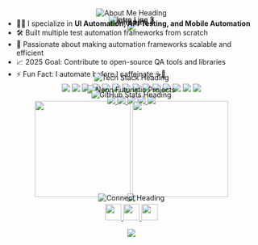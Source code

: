 <!-- ⚡ Neon Animated GitHub Profile README for Shardul Badare -->

<!-- Animated Header -->
<p align="center" style="margin-bottom: -25px;">
  <img src="https://capsule-render.vercel.app/api?type=waving&height=250&text=Shardul%20Badare&fontAlign=50&fontColor=ffffff&fontSize=55" />
</p>

<!-- Typing Animation Intro -->
<p align="center" style="margin-top: -20px; margin-bottom: -20px;">
  <img src="https://readme-typing-svg.demolab.com?font=Fira+Code&weight=800&size=22&duration=3000&pause=1000&color=00FFFF&center=true&vCenter=true&width=800&lines=Hi+%F0%9F%91%8B%2C+I'm+Shardul+Badare" alt="Intro Line 1" />
</p>
<p align="center" style="margin-top: -20px; margin-bottom: -20px;">
  <img src="https://readme-typing-svg.demolab.com?font=Fira+Code&weight=800&size=22&duration=3000&pause=1000&color=00FFFF&center=true&vCenter=true&width=800&lines=QA+Engineer+%7C+Automation+Lover+%7C+Framework+Builder" alt="Intro Line 2" />
</p>
<p align="center" style="margin-top: -20px; margin-bottom: -20px;">
  <img src="https://readme-typing-svg.demolab.com?font=Fira+Code&weight=800&size=22&duration=3000&pause=1000&color=00FFFF&center=true&vCenter=true&width=800&lines=Let's+Automate+Everything!" alt="Intro Line 3" />
</p>


<!-- About Me Typing -->
<p align="center" style="margin-top: -30px; margin-bottom: -10px;">
  <img src="https://readme-typing-svg.demolab.com?font=Orbitron&size=24&duration=3000&pause=1200&color=FFFF33&background=23272f00&center=true&vCenter=true&width=850&lines=About+Me" alt="About Me Heading" />
</p>


- 🧑‍💻 I specialize in **UI Automation, API Testing, and Mobile Automation**
- 🛠️ Built multiple test automation frameworks from scratch
- 🔁 Passionate about making automation frameworks scalable and efficient
- 📈 2025 Goal: Contribute to open-source QA tools and libraries
- ⚡ Fun Fact: I automate before I caffeinate ☕🤖



<!-- Tech Stack Typing -->
<p align="center" style="margin-top: -30px; margin-bottom: -10px;">
  <img src="https://readme-typing-svg.demolab.com?font=Orbitron&size=24&duration=3000&pause=1200&color=FFFF33&background=23272f00&center=true&vCenter=true&width=850&lines=Tech+Stack" alt="Tech Stack Heading" />
</p>

<p align="center">
  <img src="https://img.shields.io/badge/Java-007396?style=flat-square&logo=java&logoColor=white&labelColor=23272f" />
  <img src="https://img.shields.io/badge/Selenium-43B02A?style=flat-square&logo=selenium&logoColor=white&labelColor=23272f" />
  <img src="https://img.shields.io/badge/TestNG-F7A41D?style=flat-square&logo=testng&logoColor=white&labelColor=23272f" />
  <img src="https://img.shields.io/badge/Cucumber-23D96C?style=flat-square&logo=cucumber&logoColor=white&labelColor=23272f" />
  <img src="https://img.shields.io/badge/Postman-FF6C37?style=flat-square&logo=postman&logoColor=white&labelColor=23272f" />
  <img src="https://img.shields.io/badge/Rest%20Assured-16A085?style=flat-square&logo=java&logoColor=white&labelColor=23272f" />
  <img src="https://img.shields.io/badge/Appium-9C27B0?style=flat-square&logo=appium&logoColor=white&labelColor=23272f" />
  <img src="https://img.shields.io/badge/JavaScript-323330?style=flat-square&logo=javascript&logoColor=F7DF1E&labelColor=23272f" />
  <img src="https://img.shields.io/badge/Cypress-17202C?style=flat-square&logo=cypress&logoColor=white&labelColor=23272f" />
  <img src="https://img.shields.io/badge/Playwright-45BA59?style=flat-square&logo=playwright&logoColor=white&labelColor=23272f" />
  <img src="https://img.shields.io/badge/Jenkins-D24939?style=flat-square&logo=jenkins&logoColor=white&labelColor=23272f" />
  <img src="https://img.shields.io/badge/Git-F05032?style=flat-square&logo=git&logoColor=white&labelColor=23272f" />
  <img src="https://img.shields.io/badge/Docker-2496ED?style=flat-square&logo=docker&logoColor=white&labelColor=23272f" />
  <img src="https://img.shields.io/badge/SQL-4479A1?style=flat-square&logo=mysql&logoColor=white&labelColor=23272f" />
</p>




<!-- Projects Typing -->
<p align="center" style="margin-top: -30px; margin-bottom: -10px;">
  <img src="https://readme-typing-svg.demolab.com?font=Orbitron&size=24&duration=3000&pause=1200&color=FFFF33&background=23272f00&center=true&vCenter=true&width=850&lines=Recent+Projects" alt="Neon Futuristic Projects" />
</p>

<p align="center" style="margin-bottom:-5px;">
  <a href="https://github.com/Shardul13102001/telecom" target="_blank">
    <img src="https://img.shields.io/badge/Telecom-00FFFF?style=for-the-badge&logo=verizon&logoColor=181c20&labelColor=23272f" />
  </a>
  <a href="https://github.com/Shardul13102001/human-resource-management" target="_blank">
    <img src="https://img.shields.io/badge/Human%20Resource%20Management-20C997?style=for-the-badge&logo=workplace&logoColor=181c20&labelColor=23272f" />
  </a>
  <a href="https://github.com/Shardul13102001/OpencartV101" target="_blank">
    <img src="https://img.shields.io/badge/OpencartV101-FF9800?style=for-the-badge&logo=opencart&logoColor=white&labelColor=23272f" />
  </a>
  <a href="https://github.com/Shardul13102001/car-racing-game" target="_blank">
    <img src="https://img.shields.io/badge/Car%20Racing%20Game-4CAF50?style=for-the-badge&logo=car&logoColor=white&labelColor=23272f" />
  </a>
  <a href="https://github.com/Shardul13102001/tik-tak-toe-game" target="_blank">
    <img src="https://img.shields.io/badge/Tic%20Tac%20Toe%20Game-E91E63?style=for-the-badge&logo=appveyor&logoColor=white&labelColor=23272f" />
  </a>
</p>



<!-- GitHub Stats Typing -->
<p align="center" style="margin-top: -30px; margin-bottom: -10px;">
  <img src="https://readme-typing-svg.demolab.com?font=Orbitron&size=24&duration=3000&pause=1200&color=FFFF33&background=23272f00&center=true&vCenter=true&width=850&lines=GitHub+Stats" alt="GitHub Stats Heading" />
</p>

<p align="center" style="margin-bottom:-10px;">
  <img src="https://github-readme-stats.vercel.app/api?username=Shardul13102001&show_icons=true&theme=radical&bg_color=0d1021&title_color=39FF14&icon_color=00FFFF&text_color=fff&border_color=39FF14&hide_border=false&custom_title=🛸%20Shardul's%20Stats%20🛸" height="190" />
  <img src="https://github-readme-streak-stats.herokuapp.com/?user=Shardul13102001&theme=matrix&background=0d1021&ring=00FFFF&fire=39FF14&currStreakLabel=00FFFF&sideNums=39FF14&sideLabels=00FFFF&date_format=j%20M%5B%20Y%5D" height="190" />
</p>

<p align="center" style="margin-top:-5px;">
  <img src="https://github-readme-activity-graph.vercel.app/graph?username=Shardul13102001&bg_color=0d1021&color=00ffff&line=39FF14&point=00FFFF&area=true&hide_border=false&radius=12&custom_title=💫%20Activity%20Graph%20💫" />
</p>



<!-- Connect Typing -->
<p align="center" style="margin-top: -30px; margin-bottom: -10px;">
  <img src="https://readme-typing-svg.demolab.com?font=Orbitron&size=24&duration=3000&pause=1200&color=FFFF33&background=23272f00&center=true&vCenter=true&width=850&lines=Let's+Connect" alt="Connect Heading" />
</p>

<p align="center">
  <a href="https://x.com/Shardul40031995" target="_blank">
    <img src="https://skillicons.dev/icons?i=twitter" height="32" />
  </a>
  <a href="https://www.linkedin.com/in/shardul-badare-476700236/" target="_blank">
    <img src="https://skillicons.dev/icons?i=linkedin" height="32" />
  </a>
  <a href="https://github.com/Shardul13102001" target="_blank">
    <img src="https://skillicons.dev/icons?i=github" height="32" />
  </a>
</p>




<!-- Animated Footer -->
  <p align="center">
    <img src="https://capsule-render.vercel.app/api?type=wave&color=00ffff&height=120&section=footer&text=Automation%20Rocks!&fontColor=ff0000&fontSize=36&animation=twinkling" />
  </p>

